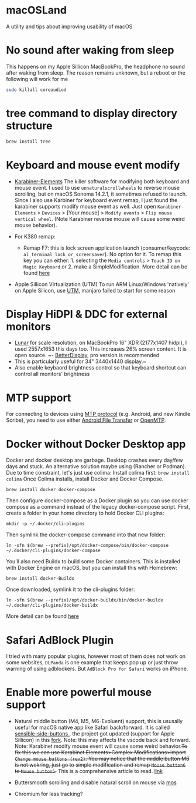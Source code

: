 # macOSLand
A utility and tips about improving usability of macOS

# No sound after waking from sleep
This happens on my Apple Sillicon MacBookPro, the headphone no sound after waking from sleep.
The reason remains unknown, but a reboot or the following will work for me
```sh
sudo killall coreaudiod
```

# tree command to display directory structure
```sh
brew install tree
```

# Keyboard and mouse event modify
- [Karabiner-Elements](https://karabiner-elements.pqrs.org/) The killer software for modifying both keyboard and mouse event. I used to use `unnaturalscrollwheels` to reverse mouse scrolling, but on macOS Sonoma 14.2.1, it sometimes refused to launch. Since I also use Karbiner for keyboard event remap, I just found the karabiner supports modify mouse event as well. Just open `Karabiner-Elements` > `Devices` > [Your mouse] > `Modify events` > `Flip mouse vertical wheel`. (Note Karabiner reverse mouse will cause some weird mouse behavior).
- For K380 remap:
    - Remap F7: this is lock screen application launch (consumer/keycode: `al_terminal_lock_or_screensaver`). No option for it. To remap this key you can either: 1. selecting the `Media controls` > `Touch ID on Magic Keyboard` or 2. make a SimpleModification. More detail can be found [here](https://github.com/pqrs-org/Karabiner-Elements/issues/3408)


- Apple Sillicon Virtualization (UTM)
To run ARM Linux/Windows 'natively' on Apple Silicon, use [UTM](https://mac.getutm.app/), manjaro failed to start for some reason

# Display HiDPI & DDC for external monitors
- [Lunar](https://lunar.fyi/) for scale resolution, on MacBookPro 16" XDR (2177x1407 hidpi), I used 2557x1653 this days too. This increases 26% screen content. It is open source.
~- [BetterDisplay](https://github.com/waydabber/BetterDisplay), pro version is recommended
- This is particularly useful for 34" 3440x1440 display.~
- Also enable keybaord brightness control so that keyboard shortcut can control all monitors' brightness

# MTP support
For connecting to devices using [MTP protocol](https://en.wikipedia.org/wiki/Media_Transfer_Protocol) (e.g. Android, and new Kindle Scribe), you need to use either [Android File Transfer](https://www.android.com/filetransfer/) or [OpenMTP](https://github.com/ganeshrvel/openmtp).


# Docker without Docker Desktop app
Docker and docker desktop are garbage. Desktop crashes every day/few days and stuck. An alternative solution maybe using (Rancher or Podman). Due to time constraint, let's just use colima:
Install colima first: `brew install colima`
Once Colima installs, install Docker and Docker Compose.
```
brew install docker docker-compose
```
Then configure docker-compose as a Docker plugin so you can use docker compose as a command instead of the legacy docker-compose script. First, create a folder in your home directory to hold Docker CLI plugins:
```
mkdir -p ~/.docker/cli-plugins
```
Then symlink the docker-compose command into that new folder:
```
ln -sfn $(brew --prefix)/opt/docker-compose/bin/docker-compose ~/.docker/cli-plugins/docker-compose
```
You’ll also need Buildx to build some Docker containers. This is installed with Docker Engine on macOS, but you can install this with Homebrew:
```
brew install docker-Buildx
```
Once downloaded, symlink it to the cli-plugins folder:
```
ln -sfn $(brew --prefix)/opt/docker-buildx/bin/docker-buildx ~/.docker/cli-plugins/docker-buildx
```
More detail can be found [here](https://smallsharpsoftwaretools.com/tutorials/use-colima-to-run-docker-containers-on-macos/)


# Safari AdBlock Plugin
I tried with many popular plugins, however most of them does not work on some websites, `DLPanda` is one example that keeps pop up or just throw warning of using adblockers. But `AdBlock Pro for Safari` works on iPhone.

# Enable more powerful mouse support
- Natural middle button (M4, M5, M6-Evoluent) support, this is ususally useful for macOS native app like Safari back/forward. It is called [sensible-side-buttons
](https://github.com/archagon/sensible-side-buttons), the project got updated (support for Apple Sillicon) in this [fork](https://github.com/thealpa/SaneSideButtons).
Note: this may affects the vscode back and forward.
Note: Karabinet modify mouse event will cause some weird behavior.~~To fix this we can use Karabinet Elements>Complex Modifications>import `Change mouse buttons (rev2)`. You may notice that the middle button M6 is not wokring, just go to simple modification and remap `Mouse button6` to `Mouse button5`.~~
This is a comprehensive article to read. [link](https://appflix.cc/mapping-the-mouse-backward-button-in-karabiner-for-mac/)
- Buttersmooth scrolling and disable natural scroll on mouse via [mos](https://github.com/Caldis/Mos)

- Chromium for less tracking?
